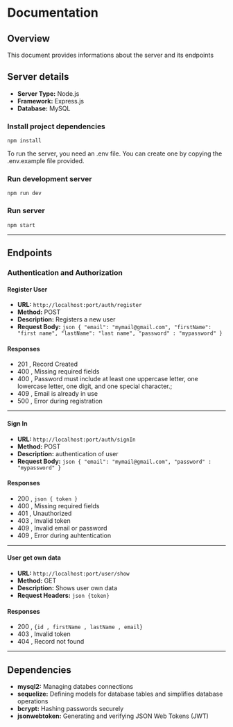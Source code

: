 # Documentation 

## Overview

This document provides informations about the server and its endpoints

## Server details

- **Server Type:** Node.js
- **Framework:** Express.js
- **Database:** MySQL

### Install project dependencies
`npm install`

To run the server, you need an .env file. You can create one by copying the .env.example file provided.

### Run development server
`npm run dev`

### Run server
`npm start`

---

## Endpoints

### Authentication and Authorization 

#### Register User

- **URL:** `http://localhost:port/auth/register`
- **Method:** POST
- **Description:** Registers a new user
- **Request Body:** `json {
    "email": "mymail@gmail.com",
    "firstName": "first name",
    "lastName": "last name",
    "password" : "mypassword"
}`

#### Responses

-  201 , Record Created
-  400 , Missing required fields
-  400 , Password must include at least one uppercase letter, one lowercase letter, one digit, and one special character.;
-  409 , Email is already in use
-  500 , Error during registration

---

#### Sign In

- **URL:** `http://localhost:port/auth/signIn`
- **Method:** POST
- **Description:** authentication of user
- **Request Body:** `json {
    "email": "mymail@gmail.com",
    "password" : "mypassword"
}`

#### Responses

-  200 , `json { token }`
-  400 , Missing required fields
-  401 , Unauthorized
-  403 , Invalid token     
-  409 , Invalid email or password
-  409 , Error during auhtentication

---

#### User get own data

- **URL:** `http://localhost:port/user/show`
- **Method:** GET
- **Description:** Shows user own data
- **Request Headers:** `json {token}`


#### Responses

- 200 , `{id , firstName , lastName , email}`
- 403 , Invalid token
- 404 , Record not found

---

## Dependencies

- **mysql2:** Managing databes connections
- **sequelize:** Defining models for database tables and simplifies database operations
- **bcrypt:** Hashing passwords securely
- **jsonwebtoken:** Generating and verifying JSON Web Tokens (JWT)
